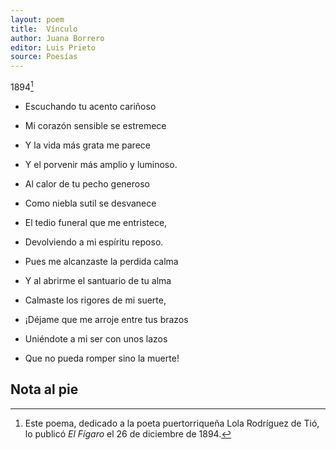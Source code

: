 ```yaml
---
layout: poem
title:  Vínculo 
author: Juana Borrero 
editor: Luis Prieto 
source: Poesías 
---
```


1894[^fn1]

- Escuchando tu acento cariñoso 
- Mi corazón sensible se estremece 
- Y la vida más grata me parece
- Y el porvenir más amplio y luminoso. 

- Al calor de tu pecho generoso 
- Como niebla sutil se desvanece 
- El tedio funeral que me entristece, 
- Devolviendo a mi espíritu reposo. 

- Pues me alcanzaste la perdida calma
- Y al abrirme el santuario de tu alma 
- Calmaste los rigores de mi suerte,

- ¡Déjame que me arroje entre tus brazos 
- Uniéndote a mi ser con unos lazos 
- Que no pueda romper sino la muerte! 

## Nota al pie 

[^fn1]: Este poema, dedicado a la poeta puertorriqueña Lola Rodríguez de Tió, lo publicó _El Fígaro_ el 26 de diciembre de 1894. 
